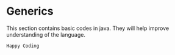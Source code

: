 # Generics

This section contains basic codes in java. 
They will help improve understanding of the language.

`Happy Coding`
